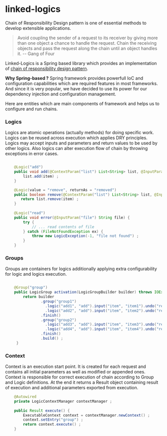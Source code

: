 # linked-logics
Chain of Responsibility Design pattern is one of essential methods to develop extensible applications.
> Avoid coupling the sender of a request to its receiver by giving more than one object a chance to handle the request. Chain the receiving objects and pass the request along the chain until an object handles it. -- Gang of Four


Linked-Logics is a Spring based library which provides an implementation of [chain of responsibility design pattern](https://en.wikipedia.org/wiki/Chain-of-responsibility_pattern). 

**Why Spring-based ?** Spring framework provides powerfull IoC and configuration capabilities which are required features in most frameworks. And since it is very popular, we have decided to use its power for our dependency injection and configuration management. 

Here are entities which are main components of framework and helps us to configure and run chains. 

### Logics
Logics are atomic operations (actually methods) for doing specific work. Logics can be reused across execution which applies DRY principles. Logics may accept inputs and parameters and return values to be used by other logics. Also logics can alter execution flow of chain by throwing exceptions in error cases. 

```java

    @Logic("add")
    public void add(@ContextParam("list") List<String> list, @InputParam("item") String item) {
        list.add(item) ;
    }

    @Logic(value = "remove", returnAs = "removed")
    public boolean remove(@ContextParam("list") List<String> list, @InputParam("item") String item) {
       return list.remove(item) ;
    } 
    
    @Logic("read")
    public void error(@InputParam("file") String file) {
        try {
            // ... read contents of file
        } catch (FileNotFoundException ex) {
            throw new LogicException(-1, "file not found") ;
        }
    }
```

### Groups
Groups are containers for logics additionally applying extra configurability for logic and logics execution.

```java

    @Group("group")
    public LogicGroup activation(LogicGroupBuilder builder) throws IOException {
        return builder
                .group("group1")
                  .logic("add1", "add").input("item", "item1").undo("remove")
                  .logic("add2", "add").input("item", "item2").undo("remove")
                .finish()
                .group("group2")
                  .logic("add3", "add").input("item", "item3").undo("remove")
                  .logic("add4", "add").input("item", "item4").undo("remove")
                .finish()
                .build() ;
     }
```

### Context
Context is an execution start point. It is created for each request and contains all initial parameters as well as modified or appended ones. Context is responsible for correct execution of chain according to Group and Logic definitions. At the end it returns a Result object containing result of execution and additional parameters exported from execution.

```java
    @Autowired
    private LogicContextManager contextManager ;
    
    public Result execute() {
        ExecutableContext context = contextManager.newContext() ;
        context.setEntry("group") ;
        return context.execute() ;
    }
```

